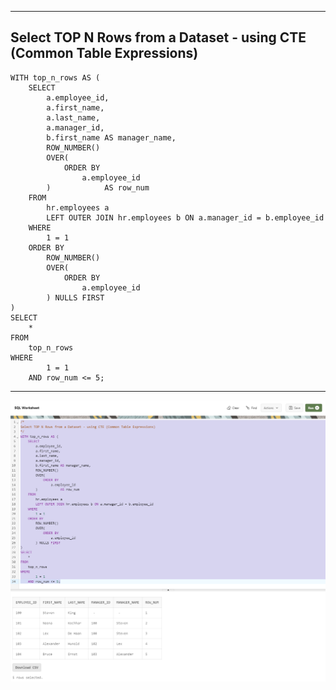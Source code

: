 --------------------------------------------------------------------------------
Select TOP N Rows from a Dataset - using CTE (Common Table Expressions)
--------------------------------------------------------------------------------
    WITH top_n_rows AS (
        SELECT
            a.employee_id,
            a.first_name,
            a.last_name,
            a.manager_id,
            b.first_name AS manager_name,
            ROW_NUMBER()
            OVER(
                ORDER BY
                    a.employee_id
            )            AS row_num
        FROM
            hr.employees a
            LEFT OUTER JOIN hr.employees b ON a.manager_id = b.employee_id
        WHERE
            1 = 1
        ORDER BY
            ROW_NUMBER()
            OVER(
                ORDER BY
                    a.employee_id
            ) NULLS FIRST
    )
    SELECT
        *
    FROM
        top_n_rows
    WHERE
            1 = 1
        AND row_num <= 5;

--------------------------------------------------------------------------------

![!](../../../Assets/Oracle/Scenario-Select-Top-N-Rows-From-Data-Set.PNG)    